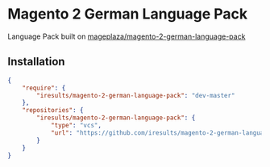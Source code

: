 # Magento 2 German Language Pack

Language Pack built on [mageplaza/magento-2-german-language-pack](https://github.com/mageplaza/magento-2-german-language-pack)

## Installation

```json
{
    "require": {
        "iresults/magento-2-german-language-pack": "dev-master"
    },
    "repositories": {
        "iresults/magento-2-german-language-pack": {
            "type": "vcs",
            "url": "https://github.com/iresults/magento-2-german-language-pack.git"
        }
    }
}
```
